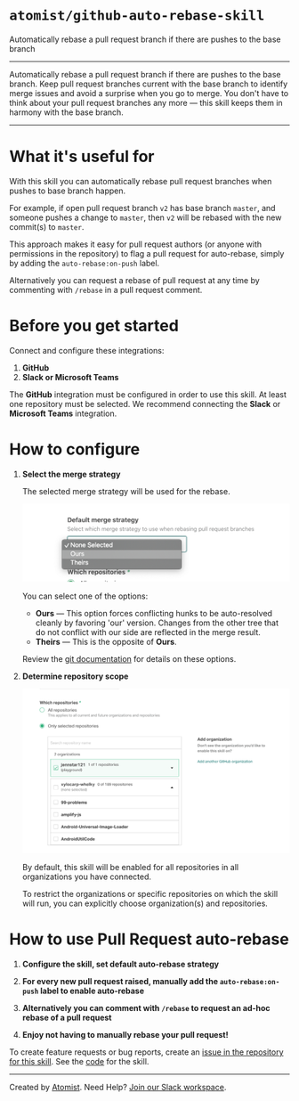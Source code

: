 # `atomist/github-auto-rebase-skill`

<!--<!---atomist-skill-description:start--->
    
Automatically rebase a pull request branch if there are pushes to the base branch
    
<!---atomist-skill-description:end--->

---

<!---atomist-skill-long_description:start--->

Automatically rebase a pull request branch if there are pushes to the base branch. 
Keep pull request branches current with the base branch to identify merge issues and 
avoid a surprise when you go to merge. You don't have to think about your pull request 
branches any more — this skill keeps them in harmony with the base branch.

<!---atomist-skill-long_description:end--->


--- 

<!---atomist-skill-readme:start--->

# What it's useful for

With this skill you can automatically rebase pull request branches when pushes to base branch happen. 

For example, if open pull request branch `v2` has base branch `master`, and someone pushes a change to `master`, then
`v2` will be rebased with the new commit(s) to `master`.

This approach makes it easy for pull request authors (or anyone with permissions in the repository) to flag a pull 
request for auto-rebase, simply by adding the `auto-rebase:on-push` label.

Alternatively you can request a rebase of pull request at any time by commenting with `/rebase` in a pull request
comment.  

# Before you get started

Connect and configure these integrations:

1. **GitHub**
2. **Slack or Microsoft Teams**

The **GitHub** integration must be configured in order to use this skill. At least one repository must be selected. 
We recommend connecting the **Slack** or **Microsoft Teams** integration.

# How to configure

1. **Select the merge strategy**
    
    The selected merge strategy will be used for the rebase.
    
    ![Default merge-strategy](docs/images/default-merge-strategy.png)
    
    You can select one of the options:

    - **Ours** — This option forces conflicting hunks to be auto-resolved cleanly by favoring 'our' version. Changes 
        from the other tree that do not conflict with our side are reflected in the merge result.
    - **Theirs** — This is the opposite of **Ours**.
    
    Review the [git documentation](https://git-scm.com/docs/merge-strategies) for details on these options.

2. **Determine repository scope**

    ![Repository filter](docs/images/repo-filter.png)

    By default, this skill will be enabled for all repositories in all organizations you have connected.

    To restrict the organizations or specific repositories on which the skill will run, you can explicitly choose 
    organization(s) and repositories.

# How to use Pull Request auto-rebase

1. **Configure the skill, set default auto-rebase strategy** 

2. **For every new pull request raised, manually add the `auto-rebase:on-push` label to enable auto-rebase**

3. **Alternatively you can comment with `/rebase` to request an ad-hoc rebase of a pull request** 

4. **Enjoy not having to manually rebase your pull request!**

To create feature requests or bug reports, create an [issue in the repository for this skill](https://github.com/atomist-skills/github-auto-rebase-skill/issues). See the [code](https://github.com/atomist-skills/github-auto-rebase-skill) for the skill.

<!---atomist-skill-readme:end--->

---
 
Created by [Atomist][atomist].
Need Help?  [Join our Slack workspace][slack].

[atomist]: https://atomist.com/ (Atomist - How Teams Deliver Software)
[slack]: https://join.atomist.com/ (Atomist Community Slack)

